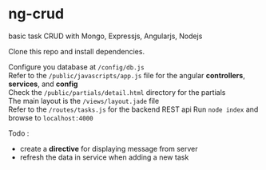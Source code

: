 # ng-crud
basic task CRUD with Mongo, Expressjs, Angularjs, Nodejs

Clone this repo and install dependencies.

Configure you database at ```/config/db.js``` <br/>
Refer to the ```/public/javascripts/app.js``` file for the angular **controllers**, **services**, and **config** <br/>
Check the ```/public/partials/detail.html``` directory for the partials <br/>
The main layout is the ```/views/layout.jade``` file <br/>
Refer to the ```/routes/tasks.js``` for the backend REST api
Run ```node index``` and browse to ```localhost:4000```

Todo :
  * create a **directive** for displaying message from server
  * refresh the data in service when adding a new task

